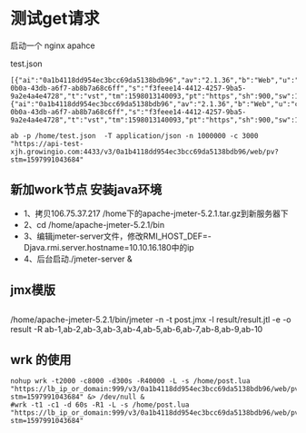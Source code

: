 # 测试get请求

启动一个 nginx apahce


test.json
```
[{"ai":"0a1b4118dd954ec3bcc69da5138bdb96","av":"2.1.36","b":"Web","u":"ce8d5fb6-0b0a-43db-a6f7-ab8b7a68c6ff","s":"f3feee14-4412-4257-9ba5-9a2e4a4e4728","t":"vst","tm":1598013140093,"pt":"https","sh":900,"sw":1440,"d":"docs.growingio.com","p":"/","rf":"","l":"en"},{"ai":"0a1b4118dd954ec3bcc69da5138bdb96","av":"2.1.36","b":"Web","u":"ce8d5fb6-0b0a-43db-a6f7-ab8b7a68c6ff","s":"f3feee14-4412-4257-9ba5-9a2e4a4e4728","t":"vst","tm":1598013140093,"pt":"https","sh":900,"sw":1440,"d":"docs.growingio.com","p":"/","rf":"","l":"en"}]
```

```
ab -p /home/test.json  -T application/json -n 1000000 -c 3000 "https://api-test-xjh.growingio.com:4433/v3/0a1b4118dd954ec3bcc69da5138bdb96/web/pv?stm=1597991043684" 
```

## 新加work节点 安装java环境

* 1、拷贝106.75.37.217 /home下的apache-jmeter-5.2.1.tar.gz到新服务器下
* 2、cd /home/apache-jmeter-5.2.1/bin
* 3、编辑jmeter-server文件，修改RMI_HOST_DEF=-Djava.rmi.server.hostname=10.10.16.180中的ip
* 4、后台启动./jmeter-server &

## jmx模版


##  

/home/apache-jmeter-5.2.1/bin/jmeter -n -t post.jmx -l result/result.jtl -e -o result -R ab-1,ab-2,ab-3,ab-3,ab-4,ab-5,ab-6,ab-7,ab-8,ab-9,ab-10

## 

## wrk 的使用

```
nohup wrk -t2000 -c8000 -d300s -R40000 -L -s /home/post.lua  "https://lb_ip_or_domain:999/v3/0a1b4118dd954ec3bcc69da5138bdb96/web/pv?stm=1597991043684" &> /dev/null &
#wrk -t1 -c1 -d 60s -R1 -L -s /home/post.lua  "https://lb_ip_or_domain:999/v3/0a1b4118dd954ec3bcc69da5138bdb96/web/pv?stm=1597991043684"
```

